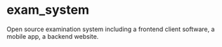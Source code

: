 # exam_system
Open source examination system including a frontend client software, a mobile app, a backend website.
